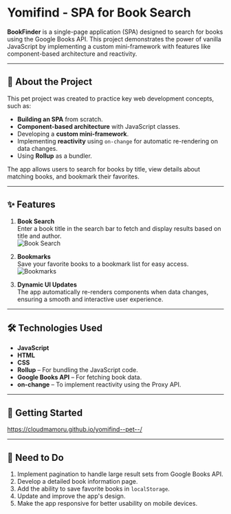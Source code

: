 # Yomifind - SPA for Book Search

**BookFinder** is a single-page application (SPA) designed to search for books using the Google Books API. This project demonstrates the power of vanilla JavaScript by implementing a custom mini-framework with features like component-based architecture and reactivity.

---

## 📝 About the Project

This pet project was created to practice key web development concepts, such as:  
- **Building an SPA** from scratch.  
- **Component-based architecture** with JavaScript classes.  
- Developing a **custom mini-framework**.  
- Implementing **reactivity** using `on-change` for automatic re-rendering on data changes.  
- Using **Rollup** as a bundler.

The app allows users to search for books by title, view details about matching books, and bookmark their favorites.

---

## ✨ Features

1. **Book Search**  
   Enter a book title in the search bar to fetch and display results based on title and author.  
   ![Book Search](/md_icons/search.png)

2. **Bookmarks**  
   Save your favorite books to a bookmark list for easy access.  
   ![Bookmarks](/md_icons/bookmarks.png)

3. **Dynamic UI Updates**  
   The app automatically re-renders components when data changes, ensuring a smooth and interactive user experience.

---

## 🛠️ Technologies Used

- **JavaScript**  
- **HTML**  
- **CSS**  
- **Rollup** – For bundling the JavaScript code.  
- **Google Books API** – For fetching book data.  
- **on-change** – To implement reactivity using the Proxy API.  

---

## 🚀 Getting Started

https://cloudmamoru.github.io/yomifind--pet--/

---

## 📅 Need to Do

1. Implement pagination to handle large result sets from Google Books API.  
2. Develop a detailed book information page.  
3. Add the ability to save favorite books in `localStorage`.  
4. Update and improve the app's design.  
5. Make the app responsive for better usability on mobile devices.


